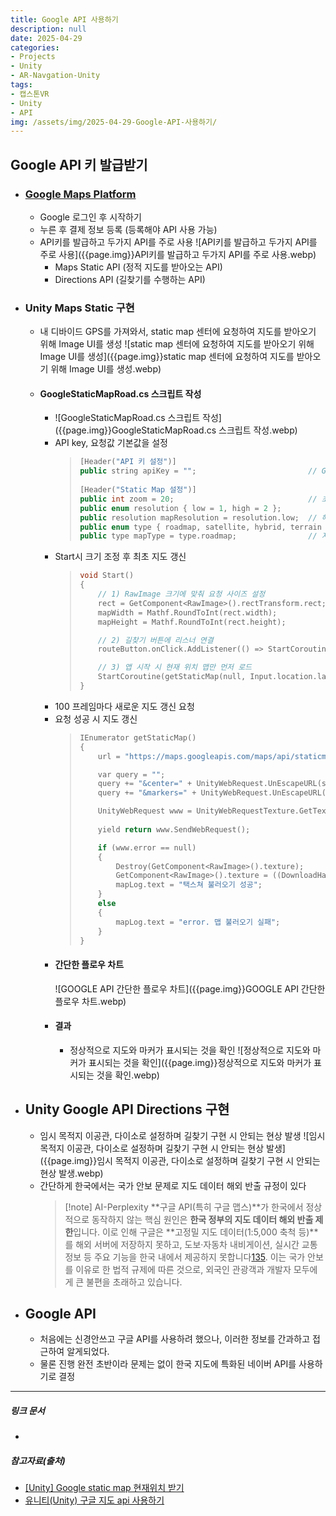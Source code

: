 ```yaml
---
title: Google API 사용하기
description: null
date: 2025-04-29
categories:
- Projects
- Unity
- AR-Navgation-Unity
tags:
- 캡스톤VR
- Unity
- API
img: /assets/img/2025-04-29-Google-API-사용하기/
---
```

## Google API 키 발급받기
- ### [Google Maps Platform](https://developers.google.com/maps?hl=ko)
	- Google 로그인 후 시작하기 
	- 누른 후 결제 정보 등록 (등록해야 API 사용 가능)
	- API키를 발급하고 두가지 API를 주로 사용
	  ![API키를 발급하고 두가지 API를 주로 사용]({{page.img}}API키를 발급하고 두가지 API를 주로 사용.webp)
		- Maps Static API (정적 지도를 받아오는 API)
		- Directions API (길찾기를 수행하는 API)
- ### Unity Maps Static 구현
	- 내 디바이드 GPS를 가져와서, static map 센터에 요청하여 지도를 받아오기 위해 Image UI를 생성
	  ![static map 센터에 요청하여 지도를 받아오기 위해 Image UI를 생성]({{page.img}}static map 센터에 요청하여 지도를 받아오기 위해 Image UI를 생성.webp)
	- #### **GoogleStaticMapRoad.cs** 스크립트 작성
		- ![GoogleStaticMapRoad.cs 스크립트 작성]({{page.img}}GoogleStaticMapRoad.cs 스크립트 작성.webp)
		- API key, 요청값 기본값을 설정
		  > ```cpp
		  > [Header("API 키 설정")]
		  > public string apiKey = "";                         // Google Maps API Key
		  > 	
		  > [Header("Static Map 설정")]
		  > public int zoom = 20;                              // 초기 확대 레벨
		  > public enum resolution { low = 1, high = 2 };
		  > public resolution mapResolution = resolution.low;  // 해상도
		  > public enum type { roadmap, satellite, hybrid, terrain };
		  > public type mapType = type.roadmap;                // 지도 종류
		  > ```
		- Start시 크기 조정 후 최초 지도 갱신
		  > ```cpp
		  > void Start()
		  > {
		  > 	// 1) RawImage 크기에 맞춰 요청 사이즈 설정
		  > 	rect = GetComponent<RawImage>().rectTransform.rect;
		  > 	mapWidth = Mathf.RoundToInt(rect.width);
		  > 	mapHeight = Mathf.RoundToInt(rect.height);
		  > 
		  > 	// 2) 길찾기 버튼에 리스너 연결
		  > 	routeButton.onClick.AddListener(() => StartCoroutine(RequestRouteAndMap()));
		  > 
		  > 	// 3) 앱 시작 시 현재 위치 맵만 먼저 로드
		  > 	StartCoroutine(getStaticMap(null, Input.location.lastData.latitude, Input.location.lastData.longitude, zoom));
		  > }
		  > ```
		- 100 프레임마다 새로운 지도 갱신 요청
		- 요청 성공 시 지도 갱신
		  > ```cpp
		  > IEnumerator getStaticMap()
		  >{
		  >     url = "https://maps.googleapis.com/maps/api/staticmap?" + "&zoom=" + zoom + "&size=" + mapWidth + "x" + mapHeight + "&scale=" + mapResolution + "&maptype=" + mapType + "&key=" + apiKey;
		  > 
		  >     var query = "";
		  >     query += "&center=" + UnityWebRequest.UnEscapeURL(string.Format("{0}, {1}", Input.location.lastData.latitude, Input.location.lastData.longitude));
		  >     query += "&markers=" + UnityWebRequest.UnEscapeURL(string.Format("{0}, {1}", Input.location.lastData.latitude, Input.location.lastData.longitude));
		  > 
		  >     UnityWebRequest www = UnityWebRequestTexture.GetTexture(url + query);
		  >     
		  >     yield return www.SendWebRequest();
		  > 
		  >     if (www.error == null)
		  >     {
		  >         Destroy(GetComponent<RawImage>().texture);
		  >         GetComponent<RawImage>().texture = ((DownloadHandlerTexture)www.downloadHandler).texture;
		  >         mapLog.text = "택스쳐 불러오기 성공";
		  >     }
		  >     else
		  >     {
		  >         mapLog.text = "error. 맵 불러오기 실패";
		  >     }
		  > }
		  > ```
		- #### 간단한 플로우 차트
		  ![GOOGLE API 간단한 플로우 차트]({{page.img}}GOOGLE API 간단한 플로우 차트.webp)
		- #### 결과
			- 정상적으로 지도와 마커가 표시되는 것을 확인
			  ![정상적으로 지도와 마커가 표시되는 것을 확인]({{page.img}}정상적으로 지도와 마커가 표시되는 것을 확인.webp)
- ## Unity Google API Directions 구현
	- 임시 목적지 이공관, 다이소로 설정하며 길찾기 구현 시 안되는 현상 발생
	  ![임시 목적지 이공관, 다이소로 설정하며 길찾기 구현 시 안되는 현상 발생]({{page.img}}임시 목적지 이공관, 다이소로 설정하며 길찾기 구현 시 안되는 현상 발생.webp)
	- 간단하게 한국에서는 국가 안보 문제로 지도 데이터 해외 반출 규정이 있다
	  >[!note] AI-Perplexity
	  >**구글 API(특히 구글 맵스)**가 한국에서 정상적으로 동작하지 않는 핵심 원인은 **한국 정부의 지도 데이터 해외 반출 제한**입니다. 이로 인해 구글은 **고정밀 지도 데이터(1:5,000 축척 등)**를 해외 서버에 저장하지 못하고, 도보·자동차 내비게이션, 실시간 교통정보 등 주요 기능을 한국 내에서 제공하지 못합니다[1](https://sphinfo.com/blog/read/583)[3](https://www.newsis.com/view/NISX20250314_0003099281)[5](https://byline.network/2016/05/1-160/). 이는 국가 안보를 이유로 한 법적 규제에 따른 것으로, 외국인 관광객과 개발자 모두에게 큰 불편을 초래하고 있습니다.
- ## Google API
	- 처음에는 신경안쓰고 구글 API를 사용하려 했으나, 이러한 정보를 간과하고 접근하여 알게되었다. 
	- 물론 진행 완전 초반이라 문제는 없이 한국 지도에 특화된 네이버 API를 사용하기로 결정



---
##### 링크 문서
- 

##### 참고자료(출처)
- [[Unity] Google static map 현재위치 받기](https://velog.io/@jjarseag_kim/Unity-Google-static-map-%ED%98%84%EC%9E%AC%EC%9C%84%EC%B9%98-%EB%B0%9B%EA%B8%B0)
- [유니티(Unity) 구글 지도 api 사용하기](https://ljhyunstory.tistory.com/265)



